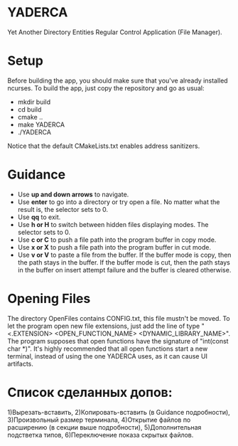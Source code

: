 # YADERCA
Yet Another Directory Entities Regular Control Application (File Manager).

# Setup
Before building the app, you should make sure that you've already installed ncurses. To build the app, just copy the repository and go as usual:
<ul>
  <li>mkdir build<il>
  <li>cd build<il>
  <li>cmake ..<il>
  <li>make YADERCA<il>
  <li>./YADERCA<il>
</ul>
Notice that the default CMakeLists.txt enables address sanitizers.

# Guidance
<ul>
  <li>Use <b>up and down arrows</b> to navigate.<il>
  <li>Use <b>enter</b> to go into a directory or try open a file. No matter what the result is, the selector sets to 0.<il>
  <li>Use <b>qq</b> to exit.<il>
  <li>Use <b>h or H</b> to switch between hidden files displaying modes. The selector sets to 0.<il>
  <li>Use <b>c or C</b> to push a file path into the program buffer in copy mode.<il>
  <li>Use <b>x or X</b> to push a file path into the program buffer in cut mode.<il>
  <li>Use <b>v or V</b> to paste a file from the buffer. If the buffer mode is copy, then the path stays in the buffer. If the buffer mode is cut, then the path stays in the buffer on insert attempt failure and the buffer is cleared otherwise.<il>
</ul>

# Opening Files
The directory OpenFiles contains CONFIG.txt, this file mustn't be moved. To let the program open new file extensions, just add the line of type "<.EXTENSION> <OPEN_FUNCTION_NAME> <DYNAMIC_LIBRARY_NAME>". The program supposes that open functions have the signature of "int(const char *)". It's highly recommended that all open functions start a new terminal, instead of using the one YADERCA uses, as it can cause UI artifacts.

# Список сделанных допов:
1)Вырезать-вставить, 2)Копировать-вставить (в Guidance подробности), 3)Произвольный размер терминала, 4)Открытие файлов по расширению (в секции выше подробности), 5)Дополнительная подстветка типов, 6)Переключение показа скрытых файлов.
